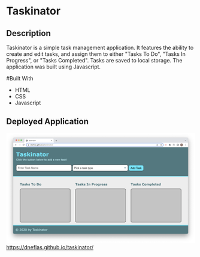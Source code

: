 # Taskinator

## Description
Taskinator is a simple task management application. It features the ability to create and edit tasks, and assign them to either "Tasks To Do", "Tasks In Progress", or "Tasks Completed". Tasks are saved to local storage. The application was built using Javascript.

#Built With
* HTML
* CSS
* Javascript


## Deployed Application
![screenshot of Taskinator application](./assets/images/Screenshot.png)
https://dneflas.github.io/taskinator/
